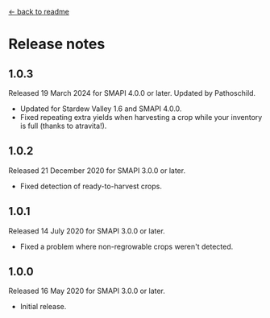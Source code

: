 ﻿[← back to readme](README.md)

# Release notes
## 1.0.3
Released 19 March 2024 for SMAPI 4.0.0 or later. Updated by Pathoschild.

- Updated for Stardew Valley 1.6 and SMAPI 4.0.0.
- Fixed repeating extra yields when harvesting a crop while your inventory is full (thanks to atravita!).

## 1.0.2
Released 21 December 2020 for SMAPI 3.0.0 or later.

- Fixed detection of ready-to-harvest crops.

## 1.0.1
Released 14 July 2020 for SMAPI 3.0.0 or later.

- Fixed a problem where non-regrowable crops weren't detected.

## 1.0.0
Released 16 May 2020 for SMAPI 3.0.0 or later.

- Initial release.
